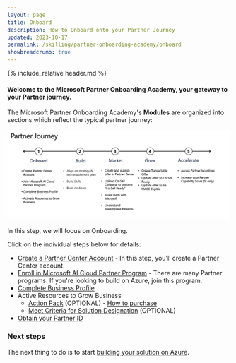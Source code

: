 ```yaml
---
layout: page
title: Onboard 
description: How to Onboard onto your Partner Journey
updated: 2023-10-17
permalink: /skilling/partner-onboarding-academy/onboard
showbreadcrumb: true
---
```

{% include_relative header.md %}

#### Welcome to the Microsoft Partner Onboarding Academy, your gateway to your Partner journey. 

The Microsoft Partner Onboarding Academy's **Modules** are organized into sections which reflect the typical partner journey:

![](../../../assets/partner-onboarding/partner-journey.png)

In this step, we will focus on Onboarding.

Click on the individual steps below for details:

- [Create a Partner Center Account](/PartnerResources/skilling/partner-onboarding-academy/acct) - In this step, you'll create a Partner Center account.
- [Enroll in Microsoft AI Cloud Partner Program](https://learn.microsoft.com/en-us/partner-center/intro-to-cloud-partner-program-membership) - There are many Partner programs.  If you're looking to build on Azure, join this program.
- [Complete Business Profile](https://learn.microsoft.com/en-us/partner-center/create-a-marketing-profile)
- Active Resources to Grow Business
  - [Action Pack](https://partner.microsoft.com/en-us/partnership/action-pack) (OPTIONAL) - [How to purchase](https://learn.microsoft.com/en-us/partner-center/mpn-get-action-pack)
  - [Meet Criteria for Solution Designation](https://learn.microsoft.com/en-us/partner-center/introduction-to-pcs) (OPTIONAL)
- [Obtain your Partner ID](https://learn.microsoft.com/en-us/partner-center/partner-center-account-setup#identifiers)


### Next steps

The next thing to do is to start [building your solution on Azure](/PartnerResources/skilling/partner-onboarding-academy/build).
